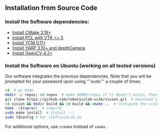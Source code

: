 ## Installation from Source Code

### Install the Software dependencies:

- [Install CMake 3.19+](https://github.com/roboticslab-uc3m/installation-guides/blob/master/docs/install-cmake.md/)
- [Install PCL with VTK >= 5](https://github.com/roboticslab-uc3m/installation-guides/blob/master/docs/install-pcl.md/)
- [Install YCM 0.11+](https://github.com/roboticslab-uc3m/installation-guides/blob/master/docs/install-ycm.md/)
- [Install YARP 3.10+ and depthCamera](https://github.com/roboticslab-uc3m/installation-guides/blob/master/docs/install-yarp.md#install-additional-yarp-device-depthcamera-ubuntu)
- [Install OpenCV 4.2+](https://github.com/roboticslab-uc3m/installation-guides/blob/master/docs/install-opencv.md/)

### Install the Software on Ubuntu (working on all tested versions)

Our software integrates the previous dependencies. Note that you will be prompted for your password upon using '''sudo''' a couple of times:

```bash
cd  # go home
mkdir -p repos; cd repos  # make $HOME/repos if it doesn't exist; then, enter it
git clone https://github.com/roboticslab-uc3m/vision.git  # Download vision software from the repository
cd vision && mkdir build && cd build && cmake ..  # Configure the vision software
make -j$(nproc)  # compile
sudo make install  # Install :-)
sudo ldconfig # For libTravisLib.so
```

For additional options, use `ccmake` instead of `cmake`.
